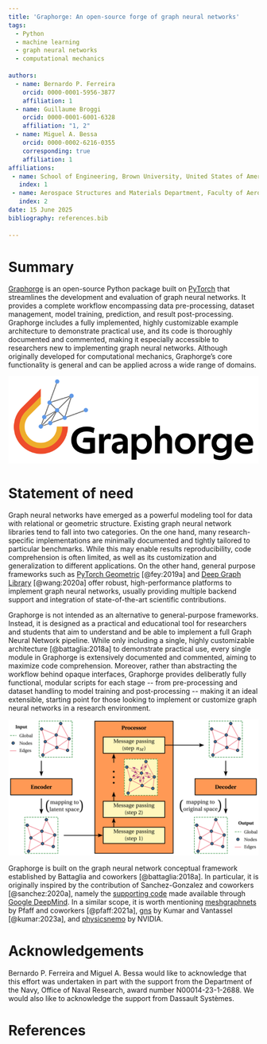 ```yaml
---
title: 'Graphorge: An open-source forge of graph neural networks'
tags:
  - Python
  - machine learning
  - graph neural networks
  - computational mechanics

authors:
  - name: Bernardo P. Ferreira
    orcid: 0000-0001-5956-3877
    affiliation: 1
  - name: Guillaume Broggi
    orcid: 0000-0001-6001-6328
    affiliation: "1, 2"
  - name: Miguel A. Bessa
    orcid: 0000-0002-6216-0355
    corresponding: true
    affiliation: 1
affiliations:
 - name: School of Engineering, Brown University, United States of America
   index: 1
 - name: Aerospace Structures and Materials Department, Faculty of Aerospace Engineering, Delft University of Technology, The Netherlands
   index: 2
date: 15 June 2025
bibliography: references.bib

---
```


# Summary

[Graphorge](https://github.com/bessagroup/graphorge) is an open-source Python package built on [PyTorch](https://pytorch.org/) that streamlines the development and evaluation of graph neural networks. It provides a complete workflow encompassing data pre-processing, dataset management, model training, prediction, and result post-processing. Graphorge includes a fully implemented, highly customizable example architecture to demonstrate practical use, and its code is thoroughly documented and commented, making it especially accessible to researchers new to implementing graph neural networks. Although originally developed for computational mechanics, Graphorge’s core functionality is general and can be applied across a wide range of domains.

![Logo of [Graphorge](https://github.com/bessagroup/graphorge). \label{fig:graphorge_logo_horizontal_white}](graphorge_logo_horizontal_white.png)

# Statement of need

Graph neural networks have emerged as a powerful modeling tool for data with relational or geometric structure. Existing graph neural network libraries tend to fall into two categories. On the one hand, many research-specific implementations are minimally documented and tightly tailored to particular benchmarks. While this may enable results reproducibility, code comprehension is often limited, as well as its customization and generalization to different applications. On the other hand, general purpose frameworks such as [PyTorch Geometric](https://pytorch-geometric.readthedocs.io/en/latest/) [@fey:2019a] and [Deep Graph Library](https://www.dgl.ai/) [@wang:2020a] offer robust, high-performance platforms to implement graph neural networks, usually providing multiple backend support and integration of state-of-the-art scientific contributions.

Graphorge is not intended as an alternative to general-purpose frameworks. Instead, it is designed as a practical and educational tool for researchers and students that aim to understand and be able to implement a full Graph Neural Network pipeline. While only including a single, highly customizable architecture [@battaglia:2018a] to demonstrate practical use, every single module in Graphorge is extensively documented and commented, aiming to maximize code comprehension. Moreover, rather than abstracting the workflow behind opaque interfaces, Graphorge provides deliberatly fully functional, modular scripts for each stage -- from pre-processing and dataset handling to model training and post-processing -- making it an ideal extensible, starting point for those looking to implement or customize graph neural networks in a research environment.

![Example of Graph Neural Network model with an encoder-processor-decoder architecture.](graphorge_overview.png)

Graphorge is built on the graph neural network conceptual framework established by Battaglia and coworkers [@battaglia:2018a]. In particular, it is originally inspired by the contribution of Sanchez-Gonzalez and coworkers [@sanchez:2020a], namely the [supporting code](https://github.com/google-deepmind/deepmind-research/tree/master/learning_to_simulate) made available through [Google DeepMind](https://github.com/google-deepmind/deepmind-research). In a similar scope, it is worth mentioning [meshgraphnets](https://github.com/google-deepmind/deepmind-research/tree/master/meshgraphnets) by Pfaff and coworkers [@pfaff:2021a], [gns](https://github.com/geoelements/gns) by Kumar and Vantassel [@kumar:2023a], and [physicsnemo](https://github.com/NVIDIA/physicsnemo?tab=readme-ov-file) by NVIDIA.


# Acknowledgements

Bernardo P. Ferreira and Miguel A. Bessa would like to acknowledge that this effort was undertaken in part with the support from the Department of the Navy, Office of Naval Research, award number N00014-23-1-2688. We would also like to acknowledge the support from Dassault Systèmes.

# References
